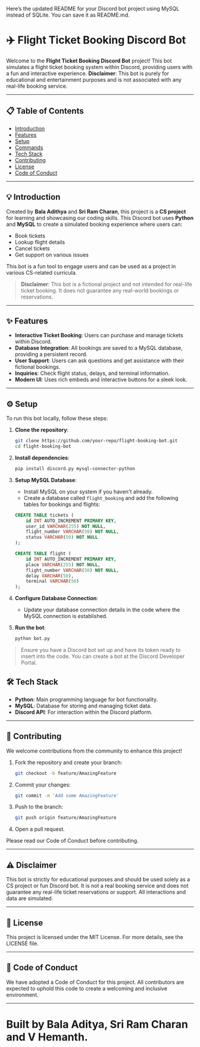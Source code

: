 Here’s the updated README for your Discord bot project using MySQL instead of SQLite. You can save it as README.md.

# ✈️ Flight Ticket Booking Discord Bot

Welcome to the **Flight Ticket Booking Discord Bot** project! This bot simulates a flight ticket booking system within Discord, providing users with a fun and interactive experience. **Disclaimer**: This bot is purely for educational and entertainment purposes and is not associated with any real-life booking service.

---

## 📋 Table of Contents
- [Introduction](#-introduction)
- [Features](#-features)
- [Setup](#-setup)
- [Commands](#-commands)
- [Tech Stack](#-tech-stack)
- [Contributing](#-contributing)
- [License](#-license)
- [Code of Conduct](#-code-of-conduct)

---

## 💡 Introduction

Created by **Bala Adithya** and **Sri Ram Charan**, this project is a **CS project** for learning and showcasing our coding skills. This Discord bot uses **Python** and **MySQL** to create a simulated booking experience where users can:
- Book tickets
- Lookup flight details
- Cancel tickets
- Get support on various issues

This bot is a fun tool to engage users and can be used as a project in various CS-related curricula.

> **Disclaimer**: This bot is a fictional project and not intended for real-life ticket booking. It does not guarantee any real-world bookings or reservations.

---

## ✨ Features

- **Interactive Ticket Booking**: Users can purchase and manage tickets within Discord.
- **Database Integration**: All bookings are saved to a MySQL database, providing a persistent record.
- **User Support**: Users can ask questions and get assistance with their fictional bookings.
- **Inquiries**: Check flight status, delays, and terminal information.
- **Modern UI**: Uses rich embeds and interactive buttons for a sleek look.

---

## ⚙️ Setup

To run this bot locally, follow these steps:

1. **Clone the repository**:
   ```bash
   git clone https://github.com/your-repo/flight-booking-bot.git
   cd flight-booking-bot
   ```

2. **Install dependencies**:
   ```bash
   pip install discord.py mysql-connector-python
   ```

3. **Setup MySQL Database**:
   - Install MySQL on your system if you haven't already.
   - Create a database called `flight_booking` and add the following tables for bookings and flights:

   ```sql
   CREATE TABLE tickets (
       id INT AUTO_INCREMENT PRIMARY KEY,
       user_id VARCHAR(255) NOT NULL,
       flight_number VARCHAR(50) NOT NULL,
       status VARCHAR(50) NOT NULL
   );

   CREATE TABLE flight (
       id INT AUTO_INCREMENT PRIMARY KEY,
       place VARCHAR(255) NOT NULL,
       flight_number VARCHAR(50) NOT NULL,
       delay VARCHAR(50),
       terminal VARCHAR(50)
   );
   ```

4. **Configure Database Connection**:
   - Update your database connection details in the code where the MySQL connection is established.

5. **Run the bot**:
   ```bash
   python bot.py
   ```

> Ensure you have a Discord bot set up and have its token ready to insert into the code. You can create a bot at the Discord Developer Portal.

## 🛠️ Tech Stack

- **Python**: Main programming language for bot functionality.
- **MySQL**: Database for storing and managing ticket data.
- **Discord API**: For interaction within the Discord platform.

---

## 🤝 Contributing

We welcome contributions from the community to enhance this project!

1. Fork the repository and create your branch:
   ```bash
   git checkout -b feature/AmazingFeature
   ```

2. Commit your changes:
   ```bash
   git commit -m 'Add some AmazingFeature'
   ```

3. Push to the branch:
   ```bash
   git push origin feature/AmazingFeature
   ```

4. Open a pull request.

Please read our Code of Conduct before contributing.

---

## ⚠️ Disclaimer

This bot is strictly for educational purposes and should be used solely as a CS project or fun Discord bot. It is not a real booking service and does not guarantee any real-life ticket reservations or support. All interactions and data are simulated.

---

## 📝 License

This project is licensed under the MIT License. For more details, see the LICENSE file.

---

## 📜 Code of Conduct

We have adopted a Code of Conduct for this project. All contributors are expected to uphold this code to create a welcoming and inclusive environment.

---

# Built by Bala Aditya, Sri Ram Charan and V Hemanth.
